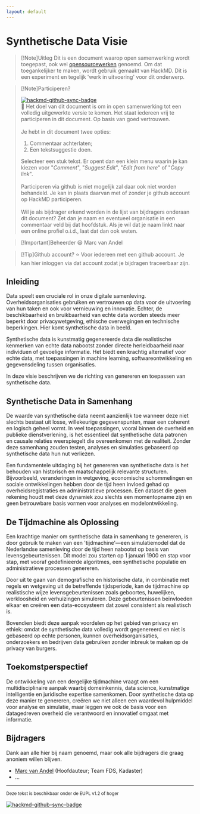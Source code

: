 ```yaml
---
layout: default
---
```


# Synthetische Data Visie

> [!Note]Uitleg
> Dit is een document waarop open samenwerking wordt toegepast, ook wel [opensourcewerken](https://opensourcewerken.nl) genoemd. Om dat toegankelijker te maken, wordt gebruik gemaakt van HackMD. Dit is een experiment en tegelijk 'werk in uitvoering' voor dit onderwerp.

> [!Note]Participeren?
>
> [![hackmd-github-sync-badge](https://hackmd.io/@sKaZGRntQFK2ujQafF2s3g/SJ9FGZ-YJe/badge)](https://hackmd.io/@sKaZGRntQFK2ujQafF2s3g/SJ9FGZ-YJe) \
>:100: Het doel van dit document is om in open samenwerking tot een volledig uitgewerkte versie te komen. Het staat iedereen vrij te participeren in dit document. Op basis van goed vertrouwen.
> \
> \
> Je hebt in dit document twee opties:
>
> 1. Commentaar achterlaten;
> 2. Een tekstsuggestie doen.
>
> Selecteer een stuk tekst. Er opent dan een klein menu waarin je kan kiezen voor "*Comment*", "*Suggest Edit*", "*Edit from here*" of "*Copy link*".
> \
> \
> Participeren via github is niet mogelijk zal daar ook niet worden behandeld. Je kan in plaats daarvan met of zonder je github account op HackMD participeren.
> \
> \
> Wil je als bijdrager erkend worden in de lijst van bijdragers onderaan dit document? Zet dan je naam en eventueel organisatie in een commentaar veld bij dat hoofdstuk. Als je wil dat je naam linkt naar een online profiel o.i.d., laat dat dan ook weten.

> [!Important]Beheerder
> :smiley: Marc van Andel

> [!Tip]Github account?
> :star: Voor iedereen met een github account. Je kan hier inloggen via dat account zodat je bijdragen traceerbaar zijn.

## Inleiding

Data speelt een cruciale rol in onze digitale samenleving. Overheidsorganisaties gebruiken en vertrouwen op data voor de uitvoering van hun taken en ook voor vernieuwing en innovatie. Echter, de beschikbaarheid en bruikbaarheid van echte data worden steeds meer beperkt door privacywetgeving, ethische overwegingen en technische beperkingen. Hier komt synthetische data in beeld.

Synthetische data is kunstmatig gegenereerde data die realistische kenmerken van echte data nabootst zonder directe herleidbaarheid naar individuen of gevoelige informatie. Het biedt een krachtig alternatief voor echte data, met toepassingen in machine learning, softwareontwikkeling en gegevensdeling tussen organisaties.

In deze visie beschrijven we de richting van genereren en toepassen van synthetische data.

## Synthetische Data in Samenhang

De waarde van synthetische data neemt aanzienlijk toe wanneer deze niet slechts bestaat uit losse, willekeurige gegevenspunten, maar een coherent en logisch geheel vormt. In veel toepassingen, vooral binnen de overheid en publieke dienstverlening, is het essentieel dat synthetische data patronen en causale relaties weerspiegelt die overeenkomen met de realiteit. Zonder deze samenhang zouden testen, analyses en simulaties gebaseerd op synthetische data hun nut verliezen.

Een fundamentele uitdaging bij het genereren van synthetische data is het behouden van historisch en maatschappelijk relevante structuren. Bijvoorbeeld, veranderingen in wetgeving, economische schommelingen en sociale ontwikkelingen hebben door de tijd heen invloed gehad op overheidsregistraties en administratieve processen. Een dataset die geen rekening houdt met deze dynamiek zou slechts een momentopname zijn en geen betrouwbare basis vormen voor analyses en modelontwikkeling.

## De Tijdmachine als Oplossing

Een krachtige manier om synthetische data in samenhang te genereren, is door gebruik te maken van een 'tijdmachine'—een simulatiemodel dat de Nederlandse samenleving door de tijd heen nabootst op basis van levensgebeurtenissen. Dit model zou starten op 1 januari 1900 en stap voor stap, met vooraf gedefinieerde algoritmes, een synthetische populatie en administratieve processen genereren.

Door uit te gaan van demografische en historische data, in combinatie met regels en wetgeving uit de betreffende tijdsperiode, kan de tijdmachine op realistische wijze levensgebeurtenissen zoals geboortes, huwelijken, werkloosheid en verhuizingen simuleren. Deze gebeurtenissen beïnvloeden elkaar en creëren een data-ecosysteem dat zowel consistent als realistisch is.

Bovendien biedt deze aanpak voordelen op het gebied van privacy en ethiek: omdat de synthetische data volledig wordt gegenereerd en niet is gebaseerd op echte personen, kunnen overheidsorganisaties, onderzoekers en bedrijven data gebruiken zonder inbreuk te maken op de privacy van burgers.

## Toekomstperspectief

De ontwikkeling van een dergelijke tijdmachine vraagt om een multidisciplinaire aanpak waarbij domeinkennis, data science, kunstmatige intelligentie en juridische expertise samenkomen. Door synthetische data op deze manier te genereren, creëren we niet alleen een waardevol hulpmiddel voor analyse en simulatie, maar leggen we ook de basis voor een datagedreven overheid die verantwoord en innovatief omgaat met informatie.

## Bijdragers

Dank aan alle hier bij naam genoemd, maar ook alle bijdragers die graag anoniem willen blijven.

* [Marc van Andel](https://www.linkedin.com/in/marcvanandel) (Hoofdauteur; Team FDS, Kadaster)
* ...
---
<small>Deze tekst is beschikbaar onder de EUPL v1.2 of hoger</small>

[![hackmd-github-sync-badge](https://hackmd.io/@sKaZGRntQFK2ujQafF2s3g/SJ9FGZ-YJe/badge)](https://hackmd.io/@sKaZGRntQFK2ujQafF2s3g/SJ9FGZ-YJe)
